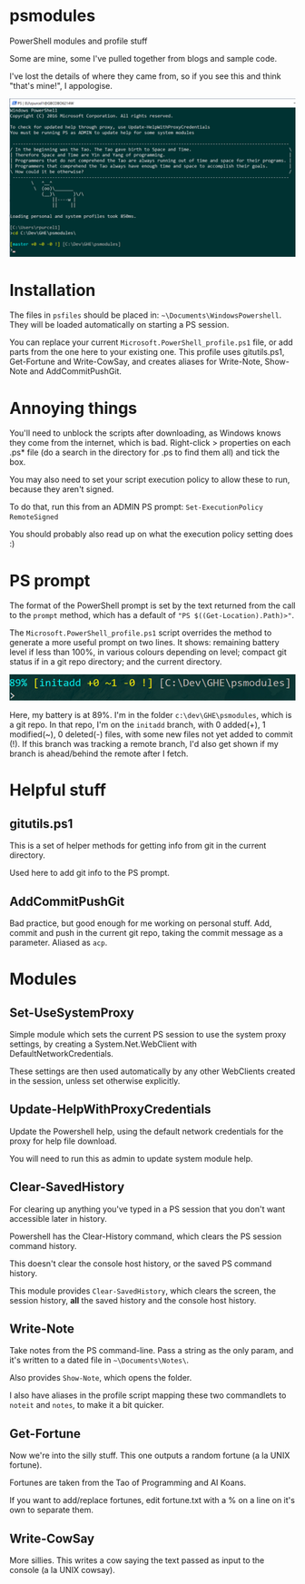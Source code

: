 # psmodules
PowerShell modules and profile stuff

Some are mine, some I've pulled together from blogs and sample code.

I've lost the details of where they came from, so if you see this and think "that's mine!", I appologise.

![Example PS](img/ps.png "Example PS session")

# Installation
The files in `psfiles` should be placed in: `~\Documents\WindowsPowershell`.
They will be loaded automatically on starting a PS session.

You can replace your current `Microsoft.PowerShell_profile.ps1` file, or add parts from the one here to your existing one.
This profile uses gitutils.ps1, Get-Fortune and Write-CowSay, and creates aliases for Write-Note, Show-Note and AddCommitPushGit.

# Annoying things
You'll need to unblock the scripts after downloading, as Windows knows they come from the internet, which is bad.
Right-click > properties on each .ps* file (do a search in the directory for .ps to find them all) and tick the box.

You may also need to set your script execution policy to allow these to run, because they aren't signed.

To do that, run this from an ADMIN PS prompt: `Set-ExecutionPolicy RemoteSigned`

You should probably also read up on what the execution policy setting does :)

# PS prompt
The format of the PowerShell prompt is set by the text returned from the call to the `prompt` method, which has a default
of `"PS $((Get-Location).Path)>"`.

The `Microsoft.PowerShell_profile.ps1` script overrides the method to generate a more useful prompt on two lines.
It shows: remaining battery level if less than 100%, in various colours depending on level; compact git status if
in a git repo directory; and the current directory.

![Example prompt](img/prompt.png "Example prompt")

Here, my battery is at 89%. I'm in the folder `c:\dev\GHE\psmodules`, which is a git repo. In that repo, I'm on
the `initadd` branch, with 0 added(+), 1 modified(~), 0 deleted(-) files, with some new files not yet added to commit (!).
If this branch was tracking a remote branch, I'd also get shown if my branch is ahead/behind the remote after I fetch.

# Helpful stuff
## gitutils.ps1
This is a set of helper methods for getting info from git in the current directory.

Used here to add git info to the PS prompt.

## AddCommitPushGit
Bad practice, but good enough for me working on personal stuff. Add, commit and push in the current git
repo, taking the commit message as a parameter. Aliased as `acp`.

# Modules
## Set-UseSystemProxy
Simple module which sets the current PS session to use the system proxy settings, by creating
a System.Net.WebClient with DefaultNetworkCredentials.

These settings are then used automatically
by any other WebClients created in the session, unless set otherwise explicitly.

## Update-HelpWithProxyCredentials
Update the Powershell help, using the default network credentials for the proxy for help file download.

You will need to run this as admin to update system module help.

## Clear-SavedHistory
For clearing up anything you've typed in a PS session that you don't want accessible later in history.

Powershell has the Clear-History command, which clears the PS session command history.

This doesn't clear the console host history, or the saved PS command history.

This module provides `Clear-SavedHistory`, which clears the screen, the session history, **all** the saved history and the console host history.

## Write-Note
Take notes from the PS command-line. Pass a string as the only param, and it's written to a dated file in `~\Documents\Notes\`.

Also provides `Show-Note`, which opens the folder.

I also have aliases in the profile script mapping these two commandlets to `noteit` and `notes`, to make it a bit quicker.

## Get-Fortune
Now we're into the silly stuff. This one outputs a random fortune (a la UNIX fortune).

Fortunes are taken from the Tao of Programming and AI Koans.

If you want to add/replace fortunes, edit fortune.txt with a % on a line on it's own to separate them.

## Write-CowSay
More sillies. This writes a cow saying the text passed as input to the console (a la UNIX cowsay).
